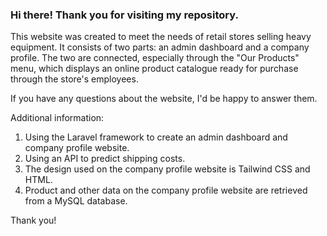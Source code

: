 ### Hi there! Thank you for visiting my repository.



This website was created to meet the needs of retail stores selling heavy equipment. It consists of two parts: an admin dashboard and a company profile. The two are connected, especially through the "Our Products" menu, which displays an online product catalogue ready for purchase through the store's employees.



If you have any questions about the website, I'd be happy to answer them.

Additional information:

1. Using the Laravel framework to create an admin dashboard and company profile website.
2. Using an API to predict shipping costs.
3. The design used on the company profile website is Tailwind CSS and HTML.
4. Product and other data on the company profile website are retrieved from a MySQL database.



Thank you!

